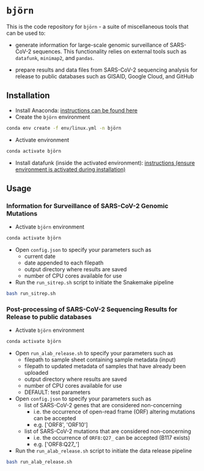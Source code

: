 # `björn`
This is the code repository for `björn` - a suite of miscellaneous tools that can be used to:

* generate information for large-scale genomic surveillance of SARS-CoV-2 sequences. This functionality relies on external tools such as `datafunk`, `minimap2`, and `pandas`. 

* prepare results and data files from SARS-CoV-2 sequencing analysis for release to public databases such as GISAID, Google Cloud, and GitHub

## Installation
* Install Anaconda: [instructions can be found here](https://docs.anaconda.com/anaconda/install/)
* Create the `björn` environment
```bash
conda env create -f env/linux.yml -n björn
```
* Activate environment
```bash
conda activate björn
```
* Install datafunk (inside the activated environment): [instructions (ensure environment is activated during installation)](https://github.com/cov-ert/datafunk)

## Usage
### Information for Surveillance of SARS-CoV-2 Genomic Mutations
* Activate `björn` environment
```bash
conda activate björn
```
* Open `config.json` to specify your parameters such as
    * current date
    * date appended to each filepath 
    * output directory where results are saved
    * number of CPU cores available for use 
* Run the `run_sitrep.sh` script to initiate the Snakemake pipeline
```bash
bash run_sitrep.sh
```

### Post-processing of SARS-CoV-2 Sequencing Results for Release to public databases
* Activate `björn` environment
```bash
conda activate björn
```
* Open `run_alab_release.sh` to specify your parameters such as
    * filepath to sample sheet containing sample metadata (input)
    * filepath to updated metadata of samples that have already been uploaded
    * output directory where results are saved
    * number of CPU cores available for use
    * DEFAULT: test parameters
* Open `config.json` to specify your parameters such as
    * list of SARS-CoV-2 genes that are considered non-concerning
        * i.e. the occurrence of open-read frame (ORF) altering mutations can be accepted
        * e.g. ['ORF8', 'ORF10']
    * list of SARS-CoV-2 mutations that are considered non-concerning
        * i.e. the occurrence of `ORF8:Q27_` can be accepted (B117 exists)
        * e.g. ['ORF8:Q27_']
* Run the `run_alab_release.sh` script to initiate the data release pipeline
```bash
bash run_alab_release.sh
```